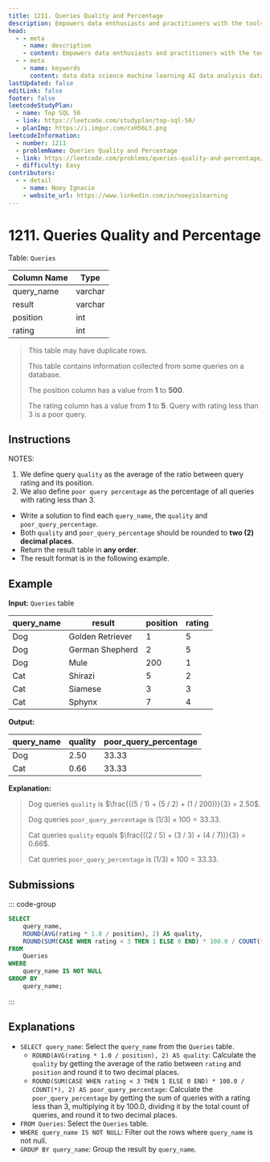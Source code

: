 ```yaml
---
title: 1211. Queries Quality and Percentage
description: Empowers data enthusiasts and practitioners with the tools and knowledge to unlock the potential of data.
head:
  - - meta
    - name: description
    - content: Empowers data enthusiasts and practitioners with the tools and knowledge to unlock the potential of data.
  - - meta
    - name: keywords
      content: data data science machine learning AI data analysis data-driven data enthusiasts data practitioners
lastUpdated: false
editLink: false
footer: false
leetcodeStudyPlan:
  - name: Top SQL 50
  - link: https://leetcode.com/studyplan/top-sql-50/
  - planImg: https://i.imgur.com/cxH56Lt.png
leetcodeInformation:
  - number: 1211
  - problemName: Queries Quality and Percentage
  - link: https://leetcode.com/problems/queries-quality-and-percentage/
  - difficulty: Easy
contributors:
  - - detail
    - name: Noey Ignacio
    - website_url: https://www.linkedin.com/in/noeyislearning
---
```


# 1211. Queries Quality and Percentage

Table: `Queries`

<ScrollableTableContainer>

| Column Name | Type    |
| ----------- | ------- |
| query_name  | varchar |
| result      | varchar |
| position    | int     |
| rating      | int     |

</ScrollableTableContainer>

> This table may have duplicate rows.
>
> This table contains information collected from some queries on a database.
>
> The position column has a value from **1** to **500**.
>
> The rating column has a value from **1** to **5**. Query with rating less than 3 is a poor query.

## Instructions

NOTES:

1. We define query `quality` as the average of the ratio between query rating and its position.
2. We also define `poor query percentage` as the percentage of all queries with rating less than 3.

- Write a solution to find each `query_name`, the `quality` and `poor_query_percentage`.
- Both `quality` and `poor_query_percentage` should be rounded to **two (2) decimal places**.
- Return the result table in **any order**.
- The result format is in the following example.

## Example

**Input:** `Queries` table

<ScrollableTableContainer>

| query_name | result           | position | rating |
| ---------- | ---------------- | -------- | ------ |
| Dog        | Golden Retriever | 1        | 5      |
| Dog        | German Shepherd  | 2        | 5      |
| Dog        | Mule             | 200      | 1      |
| Cat        | Shirazi          | 5        | 2      |
| Cat        | Siamese          | 3        | 3      |
| Cat        | Sphynx           | 7        | 4      |

</ScrollableTableContainer>

**Output:**

<ScrollableTableContainer>

| query_name | quality | poor_query_percentage |
| ---------- | ------- | --------------------- |
| Dog        | 2.50    | 33.33                 |
| Cat        | 0.66    | 33.33                 |

</ScrollableTableContainer>

**Explanation:**

> Dog queries `quality` is $\frac{((5 / 1) + (5 / 2) + (1 / 200))}{3} = 2.50$.
>
> Dog queries `poor_query_percentage` is $(1 / 3) \times 100 = 33.33$.
>
> Cat queries `quality` equals $\frac{((2 / 5) + (3 / 3) + (4 / 7))}{3} = 0.66$.
>
> Cat queries `poor_query_percentage` is $(1 / 3) \times 100 = 33.33$.

## Submissions

::: code-group

```sql [PostgreSQL] :line-numbers
SELECT
    query_name,
    ROUND(AVG(rating * 1.0 / position), 2) AS quality,
    ROUND(SUM(CASE WHEN rating < 3 THEN 1 ELSE 0 END) * 100.0 / COUNT(*), 2) AS poor_query_percentage
FROM
    Queries
WHERE
    query_name IS NOT NULL
GROUP BY
    query_name;
```

:::

## Explanations

<CustomAccordion title="PostgreSQL" submitted_by="@noeyislearning" submit_website_url="https://www.linkedin.com/in/noeyislearning" :collapsed=false>

- `SELECT query_name`: Select the `query_name` from the `Queries` table.
  - `ROUND(AVG(rating * 1.0 / position), 2) AS quality`: Calculate the `quality` by getting the average of the ratio between `rating` and `position` and round it to two decimal places.
  - `ROUND(SUM(CASE WHEN rating < 3 THEN 1 ELSE 0 END) * 100.0 / COUNT(*), 2) AS poor_query_percentage`: Calculate the `poor_query_percentage` by getting the sum of queries with a rating less than 3, multiplying it by 100.0, dividing it by the total count of queries, and round it to two decimal places.
- `FROM Queries`: Select the `Queries` table.
- `WHERE query_name IS NOT NULL`: Filter out the rows where `query_name` is not null.
- `GROUP BY query_name`: Group the result by `query_name`.

</CustomAccordion>
